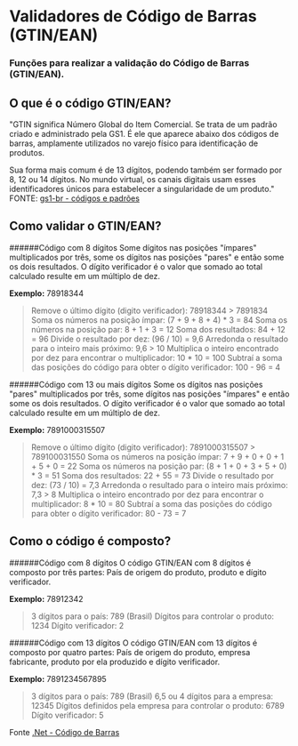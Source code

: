 <p align="center">
    <h1>Validadores de Código de Barras (GTIN/EAN)</h1>
    <h3>Funções para realizar a validação do Código de Barras (GTIN/EAN).</h3>
</p>

O que é o código GTIN/EAN?
-------------------
"GTIN significa Número Global do Item Comercial. Se trata de um padrão criado e administrado pela GS1. É ele que aparece abaixo dos códigos de barras, amplamente utilizados no varejo físico para identificação de produtos.

Sua forma mais comum é de 13 dígitos, podendo também ser formado por 8, 12 ou 14 dígitos. No mundo virtual, os canais digitais usam esses identificadores únicos para estabelecer a singularidade de um produto." FONTE: [gs1-br - códigos e padrões](https://www.gs1br.org/codigos-e-padroes/chaves-de-identificacao/gtin)

Como validar o GTIN/EAN?
-------------------
######Código com 8 dígitos
Some dígitos nas posições "ímpares" multiplicados por três, some os dígitos nas posições "pares" e então some os dois resultados. O dígito verificador é o valor que somado ao total calculado resulte em um múltiplo de dez.

**Exemplo:** 78918344

> Remove o último dígito (digito verificador): 78918344 > 7891834
> Soma os números na posição ímpar: (7 + 9 + 8 + 4) * 3 = 84
> Soma os números na posição par: 8 + 1 + 3 = 12
> Soma dos resultados: 84 + 12 = 96
> Divide o resultado por dez: (96 / 10) = 9,6
> Arredonda o resultado para o inteiro mais próximo: 9,6 > 10
> Multiplica o inteiro encontrado por dez para encontrar o multiplicador: 10 * 10 = 100
> Subtraí a soma das posições do código para obter o dígito verificador: 100 - 96 = 4

######Código com 13 ou mais dígitos
Some os dígitos nas posições "pares" multiplicados por três, some dígitos nas posições "ímpares" e então some os dois resultados. O dígito verificador é o valor que somado ao total calculado resulte em um múltiplo de dez.

**Exemplo:** 7891000315507

> Remove o último dígito (digito verificador): 7891000315507 > 789100031550
> Soma os números na posição ímpar: 7 + 9 + 0 + 0 + 1 + 5 + 0 = 22
> Soma os números na posição par: (8 + 1 + 0 + 3 + 5 + 0) * 3 = 51
> Soma dos resultados: 22 + 55 = 73
> Divide o resultado por dez: (73 / 10) = 7,3
> Arredonda o resultado para o inteiro mais próximo: 7,3 > 8
> Multiplica o inteiro encontrado por dez para encontrar o multiplicador: 8 * 10 = 80
> Subtraí a soma das posições do código para obter o dígito verificador: 80 - 73 = 7

Como o código é composto?
-------------------
######Código com 8 dígitos
O código GTIN/EAN com 8 dígitos é composto por três partes: País de origem do produto, produto e dígito verificador.

**Exemplo:** 78912342

> 3 dígitos para o país: 789 (Brasil)
> Dígitos para controlar o produto:  1234
> Dígito verificador: 2

######Código com 13 dígitos
O código GTIN/EAN com 13 dígitos é composto por quatro partes: País de origem do produto, empresa fabricante, produto por ela produzido e dígito verificador.

**Exemplo:** 7891234567895

> 3 dígitos para o país: 789 (Brasil)
> 6,5 ou 4 dígitos para a empresa:  12345
> Dígitos definidos pela empresa para controlar o produto: 6789
> Dígito verificador: 5

Fonte [.Net - Código de Barras](https://imasters.com.br/dotnet/net-codigo-de-barras-ean-8-e-13-parte-01)